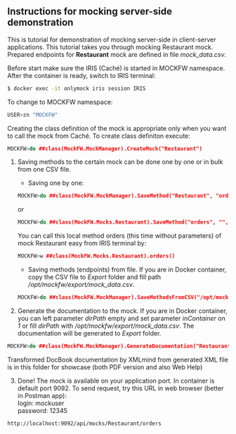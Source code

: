 ## Instructions for mocking server-side demonstration
This is tutorial for demonstration of mocking server-side in client-server applications. This tutorial takes you through mocking Restaurant mock. Prepared endpoints for **Restaurant** mock are defined in file *mock_data.csv*. 

Before start make sure the IRIS (Caché) is started in MOCKFW namespace. After the container is ready, switch to IRIS terminal:
```sh
$ docker exec -it onlymock iris session IRIS
```
To change to MOCKFW namespace:
```c++
USER>zn "MOCKFW"
```

Creating the class definition of the mock is appropriate only when you want to call the mock from Caché. To create class definiton execute:
```c++
MOCKFW>do ##class(MockFW.MockManager).CreateMock("Restaurant")
```


1) Saving methods to the certain mock can be done one by one or in bulk from one CSV file.
   * Saving one by one:
    ```c++
    MOCKFW>do ##class(MockFW.MockManager).SaveMethod("Restaurant", "orders", "", "{""Orders"":[{""id"":1},{""id"":2},{""id"":4},{""id"":5}]}", "GET", 200, 0, 1)
    ```
    or
    ```c++
    MOCKFW>do ##class(MockFW.Mocks.Restaurant).SaveMethod("orders", "", "{""Orders"":[{""id"":1},{""id"":2},{""id"":4},{""id"":5}]}")
    ```

    You can call this local method orders (this time without parameters) of mock Restaurant easy from IRIS terminal by:
    ```c++
    MOCKFW>w ##class(MockFW.Mocks.Restaurant).orders()
    ```

   * Saving methods (endpoints) from file. If you are in Docker container, copy the CSV file to *Export* folder and fill path */opt/mockfw/export/mock_data.csv*.
    ```c++
    MOCKFW>do ##class(MockFW.MockManager).SaveMethodsFromCSV("/opt/mockfw/export/mock_data.csv")
    ```


2) Generate the documentation to the mock. If you are in Docker container, you can left parameter *dirPath* empty and set parameter *inContainer* on *1* or fill *dirPath* with */opt/mockfw/export/mock_data.csv*. The documentation will be generated to *Export* folder.
```c++
MOCKFW>do ##class(MockFW.MockManager).GenerateDocumentation("Restaurant", "", 1)
```
Transformed DocBook documentation by XMLmind from generated XML file is in this folder for showcase (both PDF version and also Web Help)

3) Done! The mock is available on your application port. In container is default port 9092. To send request, try this URL in web browser (better in Postman app):  
login: mockuser  
password: 12345  
```
http://localhost:9092/api/mocks/Restaurant/orders
```